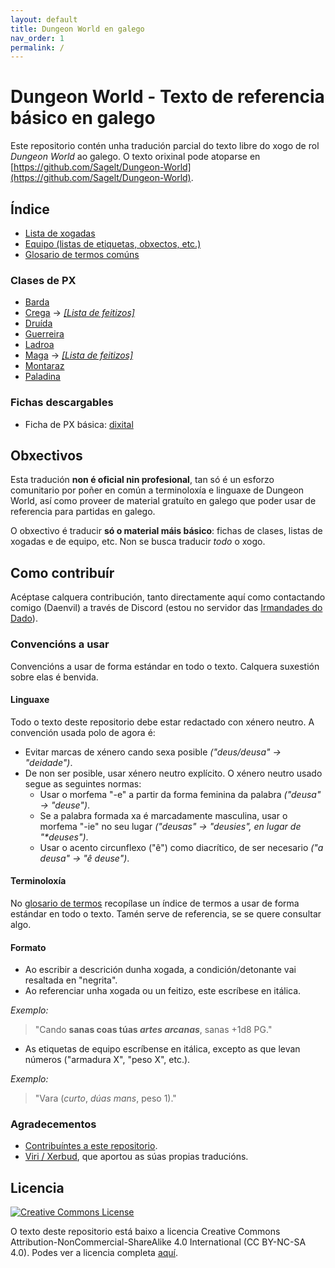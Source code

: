 ```yaml
---
layout: default
title: Dungeon World en galego
nav_order: 1
permalink: /
---
```

# Dungeon World - Texto de referencia básico en galego

Este repositorio contén unha tradución parcial do texto libre do xogo de rol *Dungeon World* ao galego. O texto orixinal pode atoparse en [https://github.com/Sagelt/Dungeon-World](https://github.com/Sagelt/Dungeon-World).

## Índice

- [Lista de xogadas](outros/xogadas.md)
- [Equipo (listas de etiquetas, obxectos, etc.)](outros/equipo.md)
- [Glosario de termos comúns](glosario.md)

### Clases de PX

- [Barda](clases/barde.md)
- [Crega](clases/cregue.md) → *[[Lista de feitizos]](clases/cregue_feitizos.md)*
- [Druída](clases/druida.md)
- [Guerreira](clases/guerreire.md)
- [Ladroa](clases/ladroe.md)
- [Maga](clases/mague.md) → *[[Lista de feitizos]](clases/mague_feitizos.md)*
- [Montaraz](clases/montaraz.md)
- [Paladina](clases/paladine.md)

### Fichas descargables

- Ficha de PX básica: [dixital](fichas/dixital/basica.pdf)

## Obxectivos

Esta tradución **non é oficial nin profesional**, tan só é un esforzo comunitario por poñer en común a terminoloxía e linguaxe de Dungeon World, así como proveer de material gratuíto en galego que poder usar de referencia para partidas en galego.

O obxectivo é traducir **só o material máis básico**: fichas de clases, listas de xogadas e de equipo, etc. Non se busca traducir _todo_ o xogo.

## Como contribuír

Acéptase calquera contribución, tanto directamente aquí como contactando comigo (Daenvil) a través de Discord (estou no servidor das [Irmandades do Dado](https://irmandadesdodado.fala.gal/)).

### Convencións a usar
Convencións a usar de forma estándar en todo o texto. Calquera suxestión sobre elas é benvida.

#### Linguaxe

Todo o texto deste repositorio debe estar redactado con xénero neutro. A convención usada polo de agora é:

- Evitar marcas de xénero cando sexa posible *("deus/deusa" -> "deidade")*.
- De non ser posible, usar xénero neutro explícito. O xénero neutro usado segue as seguintes normas:
  - Usar o morfema "-e" a partir da forma feminina da palabra *("deusa" -> "deuse")*.
  - Se a palabra formada xa é marcadamente masculina, usar o morfema "-ie" no seu lugar *("deusas" -> "deusies", en lugar de "\*deuses")*.
  - Usar o acento circunflexo ("ê") como diacrítico, de ser necesario *("a deusa" -> "ê deuse")*.

#### Terminoloxía

No [glosario de termos](glosario.md) recopílase un índice de termos a usar de forma estándar en todo o texto. Tamén serve de referencia, se se quere consultar algo.

#### Formato

- Ao escribir a descrición dunha xogada, a condición/detonante vai resaltada en "negrita".
- Ao referenciar unha xogada ou un feitizo, este escríbese en itálica.

*Exemplo:*
> "Cando **sanas coas túas *artes arcanas***, sanas +1d8 PG."

- As etiquetas de equipo escríbense en itálica, excepto as que levan números ("armadura X", "peso X", etc.).

*Exemplo:*
> "Vara (*curto*, *dúas mans*, peso 1)."

### Agradecementos

- [Contribuíntes a este repositorio](https://github.com/daenvil/Dungeon_World-GL/graphs/contributors).
- [Viri / Xerbud](https://mastodon.gal/@viriato), que aportou as súas propias traducións.

## Licencia

<a href="https://creativecommons.org/licenses/by-nc-sa/4.0/"><img alt="Creative Commons License" style="border-width:0" src="https://i.creativecommons.org/l/by-nc-sa/4.0/88x31.png" /></a>

O texto deste repositorio está baixo a licencia Creative Commons Attribution-NonCommercial-ShareAlike 4.0 International (CC BY-NC-SA 4.0). Podes ver a licencia completa [aquí](LICENSE.md).
